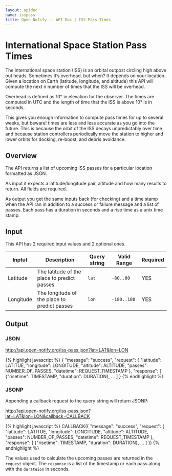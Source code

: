 ```yaml
---
layout: apidoc
name: isspass
title: Open Notify -- API Doc | ISS Pass Times
---
```


# International Space Station Pass Times


The international space station (ISS) is an orbital outpost circling high above
out heads. Sometimes it’s overhead, but when? It depends on your location. Given
a location on Earth (latitude, longitude, and altitude) this API will compute
the next n number of times that the ISS will be overhead.

Overhead is defined as 10&deg; in elevation for the observer. The times are computed
in UTC and the length of time that the ISS is above 10° is in seconds.

This gives you enough information to compute pass times for up to several
weeks, but beware! times are less and less accurate as you go into the future.
This is because the orbit of the ISS decays unpredictably over time and because
station controllers periodically move the station to higher and lower orbits
for docking, re-boost, and debris avoidance.


## Overview

The API returns a list of upcoming ISS passes for a particular location formatted
as JSON.

As input it expects a latitude/longitude pair, altitude and how many results to
return. All fields are required.

As output you get the same inputs back (for checking) and a time stamp when the
API ran in addition to a success or failure message and a list of passes. Each
pass has a duration in seconds and a rise time as a unix time stamp.

## Input

This API has 2 required input values and 2 optional ones.

<table class="table table-hover">
  <thead>
    <tr>
      <th>Inptut</th>
      <th>Description</th>
      <th>Query string</th>
      <th>Valid Range</th>
      <th>Required</th>
    </tr>
  </thead>
  <tbody>
    <tr>
      <td>Latitude</td>
      <td>The latitude of the place to predict passes</td>
      <td><code>lat</code></td>
      <td><code>-80..80</code></td>
      <td><span class="label label-important">YES</span></td>
    </tr>
    <tr>
      <td>Longitude</td>
      <td>The longitude of the place to predict passes</td>
      <td><code>lon</code></td>
      <td><code>-180..180</code></td>
      <td><span class="label label-important">YES</span></td>
    </tr>
  </tbody>
</table>

## Output

### JSON

<http://api.open-notify.org/iss-pass.json?lat=LAT&lon=LON>

{% highlight javascript %}
{
  "message": "success",
  "request": {
    "latitude": LATITUE,
    "longitude": LONGITUDE, 
    "altitude": ALTITUDE,
    "passes": NUMBER_OF_PASSES,
    "datetime": REQUEST_TIMESTAMP
  },
  "response": [
    {"risetime": TIMESTAMP, "duration": DURATION},
    ...
  ]
}
{% endhighlight %}

### JSONP

Appending a callback request to the query string will return JSONP:

<http://api.open-notify.org/iss-pass.json?lat=LAT&lon=LON&callback=CALLBACK>

{% highlight javascript %}
CALLBACK({
  "message": "success",
  "request": {
    "latitude": LATITUE,
    "longitude": LONGITUDE, 
    "altitude": ALTITUDE,
    "passes": NUMBER_OF_PASSES,
    "datetime": REQUEST_TIMESTAMP
  },
  "response": [
    {"risetime": TIMESTAMP, "duration": DURATION},
    ...
  ]
})
{% endhighlight %}


The values used to calculate the upcoming passes are returned in
the `request` object. The `response` is a list of the timestamp
or each pass along with the `durateion` in seconds.



